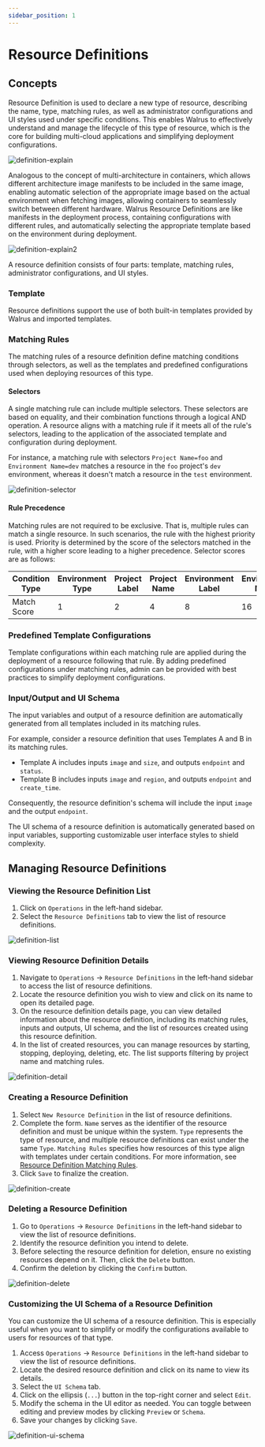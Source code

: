 ```yaml
---
sidebar_position: 1
---
```


# Resource Definitions

## Concepts

Resource Definition is used to declare a new type of resource, describing the name, type, matching rules, as well as administrator configurations and UI styles used under specific conditions. This enables Walrus to effectively understand and manage the lifecycle of this type of resource, which is the core for building multi-cloud applications and simplifying deployment configurations.

![definition-explain](/img/v0.6.0/operation/definition/definition-explain.png)

Analogous to the concept of multi-architecture in containers, which allows different architecture image manifests to be included in the same image, enabling automatic selection of the appropriate image based on the actual environment when fetching images, allowing containers to seamlessly switch between different hardware.
Walrus Resource Definitions are like manifests in the deployment process, containing configurations with different rules, and automatically selecting the appropriate template based on the environment during deployment.

![definition-explain2](/img/v0.6.0/operation/definition/definition-explain2.png)

A resource definition consists of four parts: template, matching rules, administrator configurations, and UI styles.

### Template

Resource definitions support the use of both built-in templates provided by Walrus and imported templates. 

### Matching Rules

The matching rules of a resource definition define matching conditions through selectors, as well as the templates and predefined configurations used when deploying resources of this type.

#### Selectors

A single matching rule can include multiple selectors. These selectors are based on equality, and their combination functions through a logical AND operation. A resource aligns with a matching rule if it meets all of the rule's selectors, leading to the application of the associated template and configuration during deployment.

For instance, a matching rule with selectors `Project Name=foo` and `Environment Name=dev` matches a resource in
the `foo` project's `dev` environment, whereas it doesn't match a resource in the `test` environment.

![definition-selector](/img/v0.5.0/operation/definition/op-definition-selector-en.png)

#### Rule Precedence

Matching rules are not required to be exclusive. That is, multiple rules can match a single resource.
In such scenarios, the rule with the highest priority is used. Priority is determined by the score of the selectors matched in the rule, with a higher score leading to a higher precedence. Selector scores are as follows:

| Condition Type | Environment Type | Project Label | Project Name | Environment Label | Environment Name | Resource Label |
| -------------- | ---------------- | ----------- | ------------ | --------------- | ---------------- | ------------ |
| Match Score    | 1                | 2           | 4            | 8               | 16               | 32           |

### Predefined Template Configurations

Template configurations within each matching rule are applied during the deployment of
a resource following that rule. By adding predefined configurations under matching rules, admin can be provided with best practices to simplify deployment configurations.

### Input/Output and UI Schema

The input variables and output of a resource definition are automatically generated from all templates included in its matching rules.

For example, consider a resource definition that uses Templates A and B in its matching rules.

- Template A includes inputs `image` and `size`, and outputs `endpoint` and `status`.
- Template B includes inputs `image` and `region`, and outputs `endpoint` and `create_time`.

Consequently, the resource definition's schema will include the input `image` and the output `endpoint`.

The UI schema of a resource definition is automatically generated based on input variables, supporting customizable user interface styles to shield complexity.

## Managing Resource Definitions

### Viewing the Resource Definition List

1. Click on `Operations` in the left-hand sidebar.
2. Select the `Resource Definitions` tab to view the list of resource definitions.

![definition-list](/img/v0.5.0/operation/definition/op-definition-list-en.png)

### Viewing Resource Definition Details

1. Navigate to `Operations` -> `Resource Definitions` in the left-hand sidebar to access the list of resource definitions.
2. Locate the resource definition you wish to view and click on its name to open its detailed page.
3. On the resource definition details page, you can view detailed information about the resource definition, including its matching rules, inputs and outputs, UI schema, and the list of resources created using this resource definition.
4. In the list of created resources, you can manage resources by starting, stopping, deploying, deleting, etc. The list supports filtering by project name and matching rules.

![definition-detail](/img/v0.5.0/operation/definition/op-definition-detail-en.png)

### Creating a Resource Definition

1. Select `New Resource Definition` in the list of resource definitions.
2. Complete the form. `Name` serves as the identifier of the resource definition and must be unique within the system. `Type` represents the type of resource, and multiple resource definitions can exist under the same `Type`. `Matching Rules` specifies how resources of this type align with templates under certain conditions. For more information, see [Resource Definition Matching Rules](#resource-definition-matching-rules).
3. Click `Save` to finalize the creation.

![definition-create](/img/v0.5.0/operation/definition/op-definition-create-en.png)

### Deleting a Resource Definition

1. Go to `Operations` -> `Resource Definitions` in the left-hand sidebar to view the list of resource definitions.
2. Identify the resource definition you intend to delete.
3. Before selecting the resource definition for deletion, ensure no existing resources depend on it. Then, click the `Delete` button.
4. Confirm the deletion by clicking the `Confirm` button.

![definition-delete](/img/v0.5.0/operation/definition/op-definition-del-en.png)

### Customizing the UI Schema of a Resource Definition

You can customize the UI schema of a resource definition. This is especially useful when you want to simplify or modify the configurations
available to users for resources of that type.

1. Access `Operations` -> `Resource Definitions` in the left-hand sidebar to view the list of resource definitions.
2. Locate the desired resource definition and click on its name to view its details.
3. Select the `UI Schema` tab.
4. Click on the ellipsis (`...`) button in the top-right corner and select `Edit`.
5. Modify the schema in the UI editor as needed. You can toggle between editing and preview modes by clicking `Preview` or `Schema`.
6. Save your changes by clicking `Save`.

![definition-ui-schema](/img/v0.5.0/operation/definition/op-definition-ui-schema-en.png)
